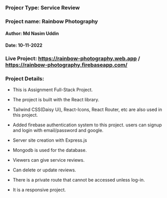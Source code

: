 ### Projecr Type: Service Review

### Project name: Rainbow Photography

#### Author: Md Nasim Uddin

#### Date: 10-11-2022

### Live Project: https://rainbow-photography.web.app / https://rainbow-photography.firebaseapp.com/

### Project Details:

- This is Assignment Full-Stack Project.

- The project is built with the React library.

- Tailwind CSS(Daisy Ui), React-Icons, React Router, etc are also used in this project.

- Added firebase authentication system to this project. users can signup and login with email/password and google.

* Server site creation with Express.js

* Mongodb is used for the database.

* Viewers can give service reviews.

* Can delete or update reviews.

- There is a private route that cannot be accessed unless log-in.

- It is a responsive project.
